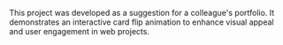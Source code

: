 This project was developed as a suggestion for a colleague's portfolio. It demonstrates an interactive card flip animation to enhance visual appeal and user engagement in web projects.
